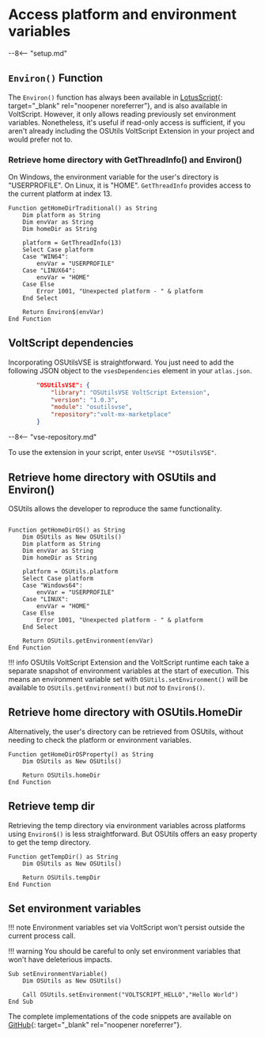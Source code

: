 # Access platform and environment variables

--8<-- "setup.md"

## `Environ()` Function

The `Environ()` function has always been available in [LotusScript](https://help.hcltechsw.com/dom_designer/12.0.2/basic/LSAZ_ENVIRON_FUNCTION.html){: target="_blank" rel="noopener noreferrer”}, and is also available in VoltScript. However, it only allows reading previously set environment variables. Nonetheless, it's useful if read-only access is sufficient, if you aren't already including the OSUtils VoltScript Extension in your project and would prefer not to.

### Retrieve home directory with GetThreadInfo() and Environ()

On Windows, the environment variable for the user's directory is "USERPROFILE". On Linux, it is "HOME". `GetThreadInfo` provides access to the current platform at index 13.

``` voltscript
Function getHomeDirTraditional() as String
    Dim platform as String
    Dim envVar as String
    Dim homeDir as String

    platform = GetThreadInfo(13)
    Select Case platform
    Case "WIN64":
        envVar = "USERPROFILE"
    Case "LINUX64":
        envVar = "HOME"
    Case Else
        Error 1001, "Unexpected platform - " & platform
    End Select

    Return Environ$(envVar)
End Function
```

## VoltScript dependencies

Incorporating OSUtilsVSE is straightforward. You just need to add the following JSON object to the `vsesDependencies` element in your `atlas.json`.

```json
        "OSUtilsVSE": {
            "library": "OSUtilsVSE VoltScript Extension",
            "version": "1.0.3",
            "module": "osutilsvse",
            "repository":"volt-mx-marketplace"
        }
```

--8<-- "vse-repository.md"

To use the extension in your script, enter `UseVSE "*OSUtilsVSE"`.

## Retrieve home directory with OSUtils and Environ()

OSUtils allows the developer to reproduce the same functionality.

``` voltscript

Function getHomeDirOS() as String
    Dim OSUtils as New OSUtils()
    Dim platform as String
    Dim envVar as String
    Dim homeDir as String

    platform = OSUtils.platform
    Select Case platform
    Case "Windows64":
        envVar = "USERPROFILE"
    Case "LINUX":
        envVar = "HOME"
    Case Else
        Error 1001, "Unexpected platform - " & platform
    End Select

    Return OSUtils.getEnvironment(envVar)
End Function
```

!!! info
    OSUtils VoltScript Extension and the VoltScript runtime each take a separate snapshot of environment variables at the start of execution. This means an environment variable set with `OSUtils.setEnvironment()` will be available to `OSUtils.getEnvironment()` but *not* to `Environ$()`.

## Retrieve home directory with OSUtils.HomeDir

Alternatively, the user's directory can be retrieved from OSUtils, without needing to check the platform or environment variables.

``` voltscript
Function getHomeDirOSProperty() as String
    Dim OSUtils as New OSUtils()

    Return OSUtils.homeDir
End Function
```

## Retrieve temp dir

Retrieving the temp directory via environment variables across platforms using `Environ$()` is less straightforward. But OSUtils offers an easy property to get the temp directory.

``` voltscript
Function getTempDir() as String
    Dim OSUtils as New OSUtils()

    Return OSUtils.tempDir
End Function
```

## Set environment variables

!!! note
    Environment variables set via VoltScript won't persist outside the current process call.

!!! warning
    You should be careful to only set environment variables that won't have deleterious impacts.

``` voltscript
Sub setEnvironmentVariable()
    Dim OSUtils as New OSUtils()

    Call OSUtils.setEnvironment("VOLTSCRIPT_HELLO","Hello World")
End Sub
```

The complete implementations of the code snippets are available on [GitHub](https://github.com/HCL-TECH-SOFTWARE/voltscript-samples/tree/main/samples/platform){: target="_blank" rel="noopener noreferrer"}.